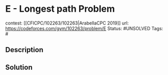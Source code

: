 # E - Longest path Problem

contest: [[CFICPC/102263/102263|ArabellaCPC 2019]]
url: https://codeforces.com/gym/102263/problem/E
Status: #UNSOLVED
Tags: #

## Description

## Solution

